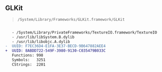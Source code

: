 ## GLKit

> `/System/Library/Frameworks/GLKit.framework/GLKit`

```diff

   - /System/Library/PrivateFrameworks/TextureIO.framework/TextureIO
   - /usr/lib/libSystem.B.dylib
   - /usr/lib/libobjc.A.dylib
-  UUID: F7EC36D4-E1FA-3E37-BECD-9B647882AEE4
+  UUID: 8ABDD722-549F-3980-9130-C035479B033C
   Functions: 998
   Symbols:   3251
   CStrings:  2201

```
